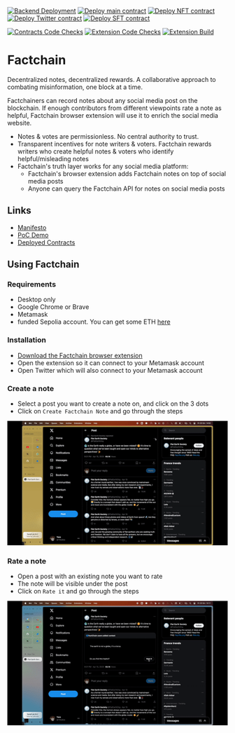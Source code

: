 [![Backend Deployment](https://github.com/factchain/factchain-community/actions/workflows/backend-deploy.yml/badge.svg?branch=main)](https://github.com/factchain/factchain-community/actions/workflows/backend-deploy.yml) [![Deploy main contract](https://github.com/factchain/factchain-community/actions/workflows/deploy-main-contract.yml/badge.svg?branch=main)](https://github.com/factchain/factchain-community/actions/workflows/deploy-main-contract.yml) [![Deploy NFT contract](https://github.com/factchain/factchain-community/actions/workflows/deploy-nft-contract.yml/badge.svg?branch=main)](https://github.com/factchain/factchain-community/actions/workflows/deploy-nft-contract.yml) [![Deploy Twitter contract](https://github.com/factchain/factchain-community/actions/workflows/deploy-x-community-notes-contract.yml/badge.svg?branch=main)](https://github.com/factchain/factchain-community/actions/workflows/deploy-community-notes-contract.yml) [![Deploy SFT contract](https://github.com/factchain/factchain-community/actions/workflows/deploy-sft-contract.yml/badge.svg?branch=main)](https://github.com/factchain/factchain-community/actions/workflows/deploy-sft-contract.yml)

[![Contracts Code Checks](https://github.com/factchain/factchain-community/actions/workflows/contracts-code-checks.yml/badge.svg)](https://github.com/factchain/factchain-community/actions/workflows/contracts-code-checks.yml) [![Extension Code Checks](https://github.com/factchain/factchain-community/actions/workflows/extension-code-checks.yml/badge.svg)](https://github.com/factchain/factchain-community/actions/workflows/extension-code-checks.yml) [![Extension Build](https://github.com/factchain/factchain-community/actions/workflows/build-extension.yml/badge.svg)](https://github.com/factchain/factchain-community/actions/workflows/build-extension.yml) 

# Factchain

Decentralized notes, decentralized rewards. A collaborative approach to combating misinformation, one block at a time.

Factchainers can record notes about any social media post on the blockchain. If enough contributors from different viewpoints rate a note as helpful, Factchain browser extension will use it to enrich the social media website.

- Notes & votes are permissionless. No central authority to trust.
- Transparent incentives for note writers & voters. Factchain rewards writers who create helpful notes & voters who identify helpful/misleading notes
- Factchain's truth layer works for any social media platform:
  - Factchain's browser extension adds Factchain notes on top of social media posts
  - Anyone can query the Factchain API for notes on social media posts

## Links
- [Manifesto](https://factchain.tech/)
- [PoC Demo](https://drive.google.com/file/d/1tJgjMYLVi_VUSCHalCxqlsctuYiVFX4W/view?usp=share_link)
- [Deployed Contracts](https://factchain.tech/about/)

## Using Factchain

### Requirements

- Desktop only
- Google Chrome or Brave
- Metamask
- funded Sepolia account. You can get some ETH [here](https://sepoliafaucet.com/)

### Installation
- [Download the Factchain browser extension](https://chromewebstore.google.com/detail/factchain-community/emgjjedibkjlocjmcjgkeolfkbcicbpl)
- Open the extension so it can connect to your Metamask account
- Open Twitter which will also connect to your Metamask account

### Create a note

- Select a post you want to create a note on, and click on the 3 dots
- Click on `Create Factchain Note` and go through the steps

![Create note](./create.gif)

### Rate a note

- Open a post with an existing note you want to rate
- The note will be visible under the post
- Click on `Rate it` and go through the steps

![Rate note](./rate.gif)